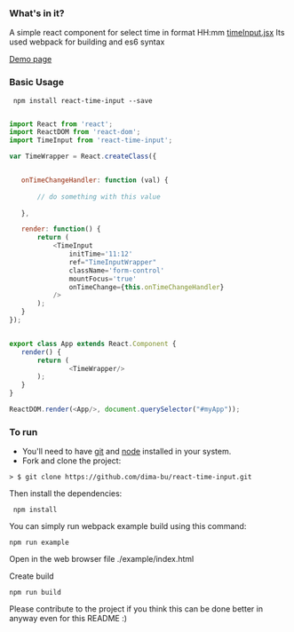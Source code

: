 ### What's in it?

A simple react component for select time in format HH:mm [timeInput.jsx](./src/timeInput.jsx) Its used webpack for building and es6 syntax

[Demo page](//dima-bu.github.io/react-time-input-example/index.html)

### Basic Usage

```
 npm install react-time-input --save

```


 ```javascript

import React from 'react';
import ReactDOM from 'react-dom';
import TimeInput from 'react-time-input';

var TimeWrapper = React.createClass({


	onTimeChangeHandler: function (val) {
		
		// do something with this value
		
	},

	render: function() {
		return (
			<TimeInput
				initTime='11:12'
				ref="TimeInputWrapper"
				className='form-control'
				mountFocus='true'
				onTimeChange={this.onTimeChangeHandler}
			/>
		);
	}
});


export class App extends React.Component {
	render() {
		return (
				<TimeWrapper/>
		);
	}
}

ReactDOM.render(<App/>, document.querySelector("#myApp"));

```


### To run

* You'll need to have [git](https://git-scm.com/) and [node](https://nodejs.org/en/) installed in your system.
* Fork and clone the project:

```
> $ git clone https://github.com/dima-bu/react-time-input.git
```

Then install the dependencies:

```
 npm install
```

You can simply run webpack example build using this command: 

```
npm run example
```
Open in the web browser file ./example/index.html



Create build
```
npm run build
```

Please contribute to the project if you think this can be done better in anyway even for this README :)
